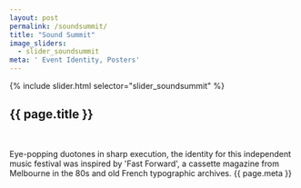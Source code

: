 ```yaml
---
layout: post
permalink: /soundsummit/
title: "Sound Summit"
image_sliders:
  - slider_soundsummit
meta: ' Event Identity, Posters'
---
```

<section class="section fadeup clear">

<div class="col-5-8 centre_align">
  <div id="slideshow">
  {% include slider.html selector="slider_soundsummit" %}
  </div>

  <div class="txt-centre">
    <h2>{{ page.title }}</h2><br>
    <p>Eye-popping duotones in sharp execution, the identity for this independent music festival was inspired by 'Fast Forward', a cassette magazine from Melbourne in the 80s and old French typographic archives.
      <span class="meta">{{ page.meta }}</span>
    </p>
    </div>
</div>

</section>
